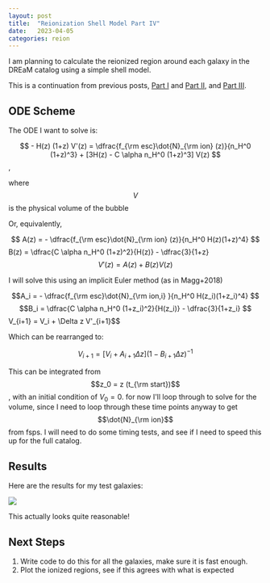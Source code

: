 ```yaml
---
layout: post
title:  "Reionization Shell Model Part IV"
date:   2023-04-05
categories: reion
---
```


I am planning to calculate the reionized region around each galaxy in the DREaM catalog using a simple shell model.

This is a continuation from previous posts, <a href="https://ndrakos.github.io/blog/reion/Reionization_Shell_Model/">Part I</a> and <a href="https://ndrakos.github.io/blog/reion/Reionization_Shell_Model_Part_II/">Part II</a>, and <a href="https://ndrakos.github.io/blog/reion/Reionization_Shell_Model_Part_III/">Part III</a>.

## ODE Scheme

The ODE I want to solve is:

$$ - H(z) (1+z) V'(z) =  \dfrac{f_{\rm esc}\dot{N}_{\rm ion} (z)}{n_H^0 (1+z)^3} + [3H(z) -  C \alpha n_H^0 (1+z)^3] V(z) $$,

where $$V$$ is the physical volume of the bubble

Or, equivalently,

$$ A(z) =  - \dfrac{f_{\rm esc}\dot{N}_{\rm ion} (z)}{n_H^0 H(z)(1+z)^4}  
$$ B(z) =  \dfrac{C \alpha n_H^0 (1+z)^2}{H(z)} - \dfrac{3}{1+z}
$$ V'(z) = A(z) + B(z) V(z) $$

I will solve this using an implicit Euler method (as in Magg+2018)

$$A_i = - \dfrac{f_{\rm esc}\dot{N}_{\rm ion,i} }{n_H^0 H(z_i)(1+z_i)^4}  $$
$$B_i =  \dfrac{C \alpha n_H^0 (1+z_i)^2}{H(z_i)} - \dfrac{3}{1+z_i}
$$V_{i+1} = V_i + \Delta z V'_{i+1}$$

Which can be rearranged to:

$$V_{i+1} = [V_i + A_{i+1}\Delta z] (1-B_{i+1}\Delta z)^{-1} $$

This can be integrated from $$z_0 = z (t_{\rm start})$$, with an initial condition of $V_0 = 0$. for now I'll loop through to solve for the volume, since I need to loop through these time points anyway to get $$\dot{N}_{\rm ion}$$ from fsps. I will need to do some timing tests, and see if I need to speed this up for the full catalog.

## Results

Here are the results for my test galaxies:

<img src="{{ site.baseurl }}/assets/plots/20230405_Volume.png">

This actually looks quite reasonable!


## Next Steps

1. Write code to do this for all the galaxies, make sure it is fast enough.
2. Plot the ionized regions, see if this agrees with what is expected

